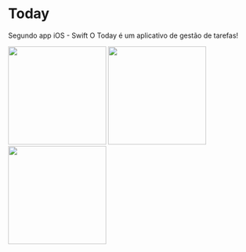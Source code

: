 # Today
Segundo app iOS - Swift
O Today é um aplicativo de gestão de tarefas!

<img src="https://github.com/jessicalsoares/Today/assets/138133901/8e9373fa-6a9c-40da-bcad-99c4286d24f0" width="200">
<img src="https://github.com/jessicalsoares/Today/assets/138133901/a499c7be-d62a-420b-87ad-5c675bb703e5" width="200">
<img src="https://github.com/jessicalsoares/Today/assets/138133901/b6577e39-1942-4055-bfc4-4264c8700d8a" width="200">
